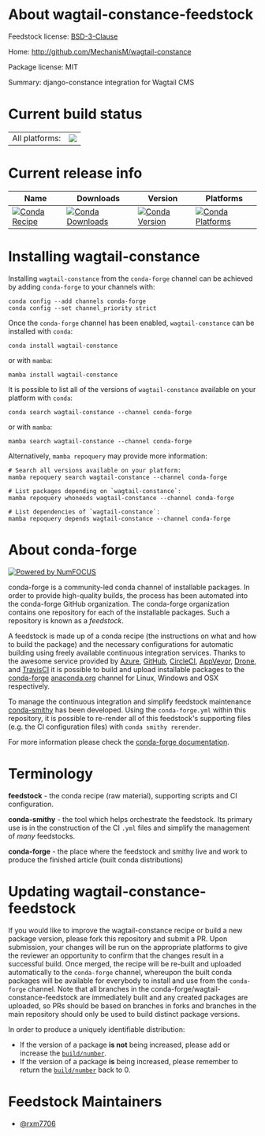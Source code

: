 About wagtail-constance-feedstock
=================================

Feedstock license: [BSD-3-Clause](https://github.com/conda-forge/wagtail-constance-feedstock/blob/main/LICENSE.txt)

Home: http://github.com/MechanisM/wagtail-constance

Package license: MIT

Summary: django-constance integration for Wagtail CMS

Current build status
====================


<table><tr><td>All platforms:</td>
    <td>
      <a href="https://dev.azure.com/conda-forge/feedstock-builds/_build/latest?definitionId=21644&branchName=main">
        <img src="https://dev.azure.com/conda-forge/feedstock-builds/_apis/build/status/wagtail-constance-feedstock?branchName=main">
      </a>
    </td>
  </tr>
</table>

Current release info
====================

| Name | Downloads | Version | Platforms |
| --- | --- | --- | --- |
| [![Conda Recipe](https://img.shields.io/badge/recipe-wagtail--constance-green.svg)](https://anaconda.org/conda-forge/wagtail-constance) | [![Conda Downloads](https://img.shields.io/conda/dn/conda-forge/wagtail-constance.svg)](https://anaconda.org/conda-forge/wagtail-constance) | [![Conda Version](https://img.shields.io/conda/vn/conda-forge/wagtail-constance.svg)](https://anaconda.org/conda-forge/wagtail-constance) | [![Conda Platforms](https://img.shields.io/conda/pn/conda-forge/wagtail-constance.svg)](https://anaconda.org/conda-forge/wagtail-constance) |

Installing wagtail-constance
============================

Installing `wagtail-constance` from the `conda-forge` channel can be achieved by adding `conda-forge` to your channels with:

```
conda config --add channels conda-forge
conda config --set channel_priority strict
```

Once the `conda-forge` channel has been enabled, `wagtail-constance` can be installed with `conda`:

```
conda install wagtail-constance
```

or with `mamba`:

```
mamba install wagtail-constance
```

It is possible to list all of the versions of `wagtail-constance` available on your platform with `conda`:

```
conda search wagtail-constance --channel conda-forge
```

or with `mamba`:

```
mamba search wagtail-constance --channel conda-forge
```

Alternatively, `mamba repoquery` may provide more information:

```
# Search all versions available on your platform:
mamba repoquery search wagtail-constance --channel conda-forge

# List packages depending on `wagtail-constance`:
mamba repoquery whoneeds wagtail-constance --channel conda-forge

# List dependencies of `wagtail-constance`:
mamba repoquery depends wagtail-constance --channel conda-forge
```


About conda-forge
=================

[![Powered by
NumFOCUS](https://img.shields.io/badge/powered%20by-NumFOCUS-orange.svg?style=flat&colorA=E1523D&colorB=007D8A)](https://numfocus.org)

conda-forge is a community-led conda channel of installable packages.
In order to provide high-quality builds, the process has been automated into the
conda-forge GitHub organization. The conda-forge organization contains one repository
for each of the installable packages. Such a repository is known as a *feedstock*.

A feedstock is made up of a conda recipe (the instructions on what and how to build
the package) and the necessary configurations for automatic building using freely
available continuous integration services. Thanks to the awesome service provided by
[Azure](https://azure.microsoft.com/en-us/services/devops/), [GitHub](https://github.com/),
[CircleCI](https://circleci.com/), [AppVeyor](https://www.appveyor.com/),
[Drone](https://cloud.drone.io/welcome), and [TravisCI](https://travis-ci.com/)
it is possible to build and upload installable packages to the
[conda-forge](https://anaconda.org/conda-forge) [anaconda.org](https://anaconda.org/)
channel for Linux, Windows and OSX respectively.

To manage the continuous integration and simplify feedstock maintenance
[conda-smithy](https://github.com/conda-forge/conda-smithy) has been developed.
Using the ``conda-forge.yml`` within this repository, it is possible to re-render all of
this feedstock's supporting files (e.g. the CI configuration files) with ``conda smithy rerender``.

For more information please check the [conda-forge documentation](https://conda-forge.org/docs/).

Terminology
===========

**feedstock** - the conda recipe (raw material), supporting scripts and CI configuration.

**conda-smithy** - the tool which helps orchestrate the feedstock.
                   Its primary use is in the construction of the CI ``.yml`` files
                   and simplify the management of *many* feedstocks.

**conda-forge** - the place where the feedstock and smithy live and work to
                  produce the finished article (built conda distributions)


Updating wagtail-constance-feedstock
====================================

If you would like to improve the wagtail-constance recipe or build a new
package version, please fork this repository and submit a PR. Upon submission,
your changes will be run on the appropriate platforms to give the reviewer an
opportunity to confirm that the changes result in a successful build. Once
merged, the recipe will be re-built and uploaded automatically to the
`conda-forge` channel, whereupon the built conda packages will be available for
everybody to install and use from the `conda-forge` channel.
Note that all branches in the conda-forge/wagtail-constance-feedstock are
immediately built and any created packages are uploaded, so PRs should be based
on branches in forks and branches in the main repository should only be used to
build distinct package versions.

In order to produce a uniquely identifiable distribution:
 * If the version of a package **is not** being increased, please add or increase
   the [``build/number``](https://docs.conda.io/projects/conda-build/en/latest/resources/define-metadata.html#build-number-and-string).
 * If the version of a package **is** being increased, please remember to return
   the [``build/number``](https://docs.conda.io/projects/conda-build/en/latest/resources/define-metadata.html#build-number-and-string)
   back to 0.

Feedstock Maintainers
=====================

* [@rxm7706](https://github.com/rxm7706/)

